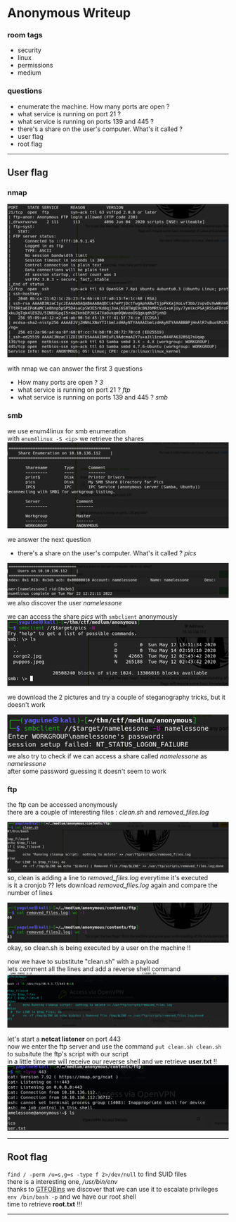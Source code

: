 # Anonymous Writeup

### room tags
* security
* linux
* permissions
* medium

### questions
* enumerate the machine. How many ports are open ?
* what service is running on port 21 ?
* what service is running on ports 139 and 445 ?
* there's a share on the user's computer. What's it called ?
* user flag
* root flag

---

## User flag

### nmap 

![](./contents/screenshots/screenshot1.png)  

with nmap we can answer the first 3 questions
* How many ports are open ?	*3*
* what service is running on port 21 ?	*ftp*
* what service is running on ports 139 and 445 ? *smb*

### smb

we use enum4linux for smb enumeration  
with `enum4linux -S <ip>` we retrieve the shares  
![](./contents/screenshots/screenshot2.png)  

we answer the next question  
* there's a share on the user's computer. What's it called ? *pics*  

![](./contents/screenshots/screenshot3.png)  
we also discover the user *namelessone*  

we can access the share *pics* with `smbclient` anonymously   
![](./contents/screenshots/screenshot4.png)  

we download the 2 pictures and try a couple of steganography tricks, but it doesn't work  

![](./contents/screenshots/screenshot5.png)  
we also try to check if we can access a share called *namelessone* as *namelessone*  
after some password guessing it doesn't seem to work  

### ftp 

the ftp can be accessed anonymously  
there are a couple of interesting files : *clean.sh* and *removed_files.log*  

![](./contents/screenshots/screenshot6.png)  
so, clean is adding a line to *removed_files.log* everytime it's executed  
is it a cronjob ?? lets download *removed_files.log* again and compare the number of lines  

![](./contents/screenshots/screenshot7.png)  
okay, so clean.sh is being executed by a user on the machine !!  

now we have to substitute "clean.sh" with a payload  
lets comment all the lines and add a reverse shell command  
![](./contents/screenshots/screenshot8.png)  

let's start a **netcat listener** on port 443  
now we enter the ftp server and use the command `put clean.sh clean.sh` to subsitute the ftp's script with our script  
in a little time we will receive our reverse shell and we retrieve **user.txt** !!  
![](./contents/screenshots/screenshot9.png)  

---

## Root flag

`find / -perm /u=s,g=s -type f 2>/dev/null` to find SUID files  
there is a interesting one, */usr/bin/env*  
thanks to [GTFOBins](https://gtfobins.github.io/) we discover that we can use it to escalate privileges  
`env /bin/bash -p` and we have our root shell  
time to retrieve **root.txt** !!!

---
